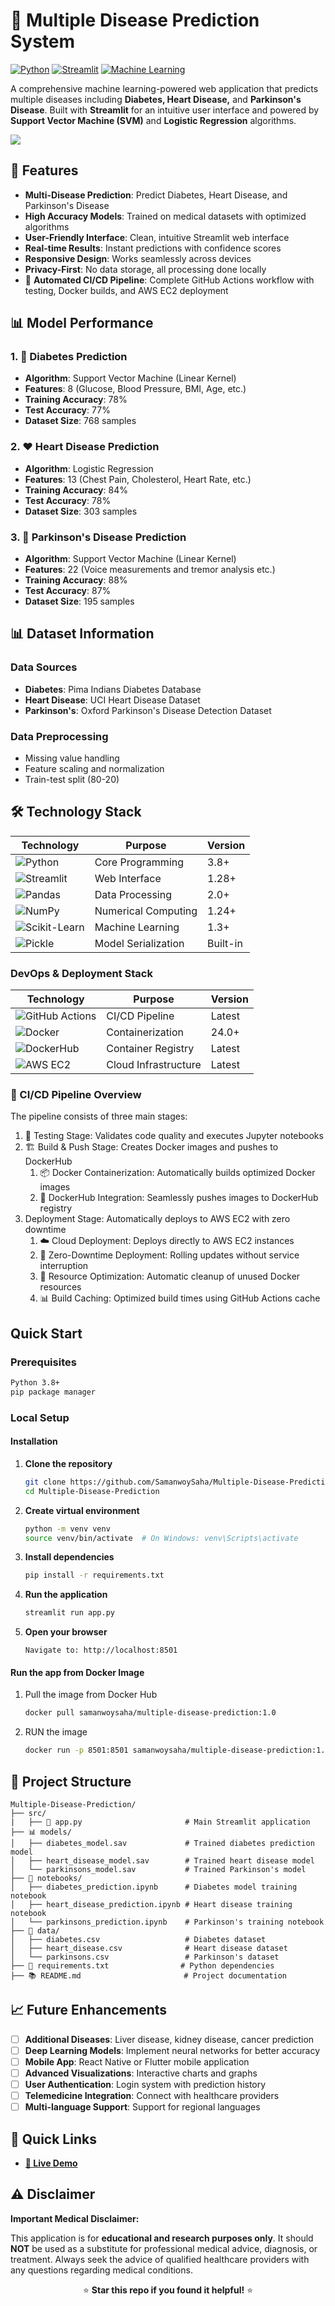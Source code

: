 # 🏥 Multiple Disease Prediction System

[![Python](https://img.shields.io/badge/Python-3.8%2B-blue)](https://www.python.org/)
[![Streamlit](https://img.shields.io/badge/Streamlit-1.28%2B-red)](https://streamlit.io/)
[![Machine Learning](https://img.shields.io/badge/ML-Scikit%20Learn-orange)](https://scikit-learn.org/)

A comprehensive machine learning-powered web application that predicts multiple diseases including **Diabetes, Heart Disease,** and **Parkinson's Disease**. Built with **Streamlit** for an intuitive user interface and powered by **Support Vector Machine (SVM)** and **Logistic Regression** algorithms.

![](https://i.postimg.cc/7Y4XSMDF/multiple-disease-prediction.png)

## 🌟 Features

- **Multi-Disease Prediction**: Predict Diabetes, Heart Disease, and Parkinson's Disease
- **High Accuracy Models**: Trained on medical datasets with optimized algorithms
- **User-Friendly Interface**: Clean, intuitive Streamlit web interface
- **Real-time Results**: Instant predictions with confidence scores
- **Responsive Design**: Works seamlessly across devices
- **Privacy-First**: No data storage, all processing done locally
- 🔄 **Automated CI/CD Pipeline**: Complete GitHub Actions workflow with testing, Docker builds, and AWS EC2 deployment

## 📊 Model Performance

### 1. 💉 Diabetes Prediction

- **Algorithm**: Support Vector Machine (Linear Kernel)
- **Features**: 8 (Glucose, Blood Pressure, BMI, Age, etc.)
- **Training Accuracy**: 78%
- **Test Accuracy**: 77%
- **Dataset Size**: 768 samples

### 2. ❤️ Heart Disease Prediction

- **Algorithm**: Logistic Regression
- **Features**: 13 (Chest Pain, Cholesterol, Heart Rate, etc.)
- **Training Accuracy**: 84%
- **Test Accuracy**: 78%
- **Dataset Size**: 303 samples

### 3. 🧠 Parkinson's Disease Prediction

- **Algorithm**: Support Vector Machine (Linear Kernel)
- **Features**: 22 (Voice measurements and tremor analysis etc.)
- **Training Accuracy**: 88%
- **Test Accuracy**: 87%
- **Dataset Size**: 195 samples

## 📊 Dataset Information

### Data Sources

- **Diabetes**: Pima Indians Diabetes Database
- **Heart Disease**: UCI Heart Disease Dataset
- **Parkinson's**: Oxford Parkinson's Disease Detection Dataset

### Data Preprocessing

- Missing value handling
- Feature scaling and normalization
- Train-test split (80-20)

## 🛠️ Technology Stack

| Technology | Purpose | Version |
|------------|---------|---------|
| ![Python](https://img.shields.io/badge/Python-3776AB?style=flat&logo=python&logoColor=white) | Core Programming | 3.8+ |
| ![Streamlit](https://img.shields.io/badge/Streamlit-FF4B4B?style=flat&logo=streamlit&logoColor=white) | Web Interface | 1.28+ |
| ![Pandas](https://img.shields.io/badge/Pandas-150458?style=flat&logo=pandas&logoColor=white) | Data Processing | 2.0+ |
| ![NumPy](https://img.shields.io/badge/NumPy-013243?style=flat&logo=numpy&logoColor=white) | Numerical Computing | 1.24+ |
| ![Scikit-Learn](https://img.shields.io/badge/Scikit_Learn-F7931E?style=flat&logo=scikit-learn&logoColor=white) | Machine Learning | 1.3+ |
| ![Pickle](https://img.shields.io/badge/Pickle-3776AB?style=flat&logo=python&logoColor=white) | Model Serialization | Built-in |

### DevOps & Deployment Stack

| Technology | Purpose | Version |
|------------|---------|---------|
| ![GitHub Actions](https://img.shields.io/badge/GitHub_Actions-2088FF?style=flat&logo=github-actions&logoColor=white) | CI/CD Pipeline | Latest |
| ![Docker](https://img.shields.io/badge/Docker-2496ED?style=flat&logo=docker&logoColor=white) | Containerization | 24.0+ |
| ![DockerHub](https://img.shields.io/badge/DockerHub-2496ED?style=flat&logo=docker&logoColor=white) | Container Registry | Latest |
| ![AWS EC2](https://img.shields.io/badge/AWS_EC2-FF9900?style=flat&logo=amazon-aws&logoColor=white) | Cloud Infrastructure | Latest |

### 🔄 CI/CD Pipeline Overview

The pipeline consists of three main stages:

1. 🧪 Testing Stage: Validates code quality and executes Jupyter notebooks
2. 🏗️ Build & Push Stage: Creates Docker images and pushes to DockerHub
   1. 📦 Docker Containerization: Automatically builds optimized Docker images
   2. 🐳 DockerHub Integration: Seamlessly pushes images to DockerHub registry
3. Deployment Stage: Automatically deploys to AWS EC2 with zero downtime
   1. ☁️ Cloud Deployment: Deploys directly to AWS EC2 instances
   2. 🔄 Zero-Downtime Deployment: Rolling updates without service interruption
   3. 🧹 Resource Optimization: Automatic cleanup of unused Docker resources
   4. 📊 Build Caching: Optimized build times using GitHub Actions cache

## Quick Start

### Prerequisites

```bash
Python 3.8+
pip package manager
```

### Local Setup

#### Installation

1. **Clone the repository**
   ```bash
   git clone https://github.com/SamanwoySaha/Multiple-Disease-Prediction.git
   cd Multiple-Disease-Prediction
   ```

2. **Create virtual environment**
   ```bash
   python -m venv venv
   source venv/bin/activate  # On Windows: venv\Scripts\activate
   ```

3. **Install dependencies**
   ```bash
   pip install -r requirements.txt
   ```

4. **Run the application**
   ```bash
   streamlit run app.py
   ```

5. **Open your browser**
   ```
   Navigate to: http://localhost:8501
   ```

#### Run the app from Docker Image

1. Pull the image from Docker Hub
   ```bash
   docker pull samanwoysaha/multiple-disease-prediction:1.0
   ```
2. RUN the image
   ```bash
   docker run -p 8501:8501 samanwoysaha/multiple-disease-prediction:1.0
   ```

## 📁 Project Structure

```
Multiple-Disease-Prediction/
├── src/
|   ├── 📄 app.py                       # Main Streamlit application
├── 📊 models/
│   ├── diabetes_model.sav             # Trained diabetes prediction model
│   ├── heart_disease_model.sav        # Trained heart disease model
│   └── parkinsons_model.sav           # Trained Parkinson's model
├── 📓 notebooks/
│   ├── diabetes_prediction.ipynb      # Diabetes model training notebook
│   ├── heart_disease_prediction.ipynb # Heart disease training notebook
│   └── parkinsons_prediction.ipynb    # Parkinson's training notebook
├── 📂 data/
│   ├── diabetes.csv                   # Diabetes dataset
│   ├── heart_disease.csv              # Heart disease dataset
│   └── parkinsons.csv                 # Parkinson's dataset
├── 🔧 requirements.txt                # Python dependencies
├── 📚 README.md                       # Project documentation
```

## 📈 Future Enhancements

- [ ] **Additional Diseases**: Liver disease, kidney disease, cancer prediction
- [ ] **Deep Learning Models**: Implement neural networks for better accuracy
- [ ] **Mobile App**: React Native or Flutter mobile application
- [ ] **Advanced Visualizations**: Interactive charts and graphs
- [ ] **User Authentication**: Login system with prediction history
- [ ] **Telemedicine Integration**: Connect with healthcare providers
- [ ] **Multi-language Support**: Support for regional languages

## 🔗 Quick Links

- **[🚀 Live Demo](https://ec2-65-2-184-235.ap-south-1.compute.amazonaws.com:8501/)**

## ⚠️ Disclaimer

**Important Medical Disclaimer:**

This application is for **educational and research purposes only**. It should **NOT** be used as a substitute for professional medical advice, diagnosis, or treatment. Always seek the advice of qualified healthcare providers with any questions regarding medical conditions.

<div align="center">

⭐ **Star this repo if you found it helpful!** ⭐

</div>